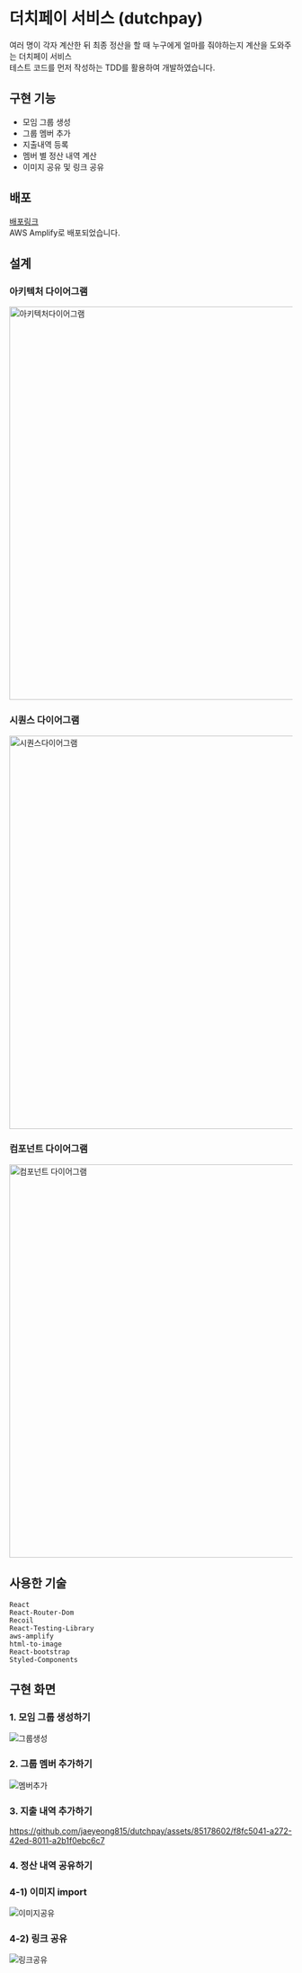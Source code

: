# 더치페이 서비스 (dutchpay)

여러 명이 각자 계산한 뒤 최종 정산을 할 때 누구에게 얼마를 줘야하는지 계산을 도와주는 더치페이 서비스 <br>
테스트 코드를 먼저 작성하는 TDD를 활용하여 개발하였습니다.

## 구현 기능

- 모임 그룹 생성
- 그룹 멤버 추가
- 지출내역 등록
- 멤버 별 정산 내역 계산
- 이미지 공유 및 링크 공유

## 배포

[배포링크](https://main.d2iqmzzrqvuaao.amplifyapp.com/group) <br>
AWS Amplify로 배포되었습니다.

## 설계

### 아키텍처 다이어그램
<img alt='아키텍처다이어그램' src='https://github.com/jaeyeong815/dutchpay/assets/85178602/39ef1e92-1bca-4136-b629-fb37229bb5cc' width='700' />

### 시퀀스 다이어그램
<img alt='시퀀스다이어그램' src='https://github.com/jaeyeong815/dutchpay/assets/85178602/d78b48ce-03b8-466e-ab87-46d2b97cfdaf' width='700' />

### 컴포넌트 다이어그램
<img alt='컴포넌트 다이어그램' src='https://github.com/jaeyeong815/dutchpay/assets/85178602/c6f78481-b839-48fd-b647-84cf5bf8d9ea' width='700' />

## 사용한 기술

```
React
React-Router-Dom
Recoil
React-Testing-Library
aws-amplify
html-to-image
React-bootstrap
Styled-Components
```

## 구현 화면

### 1. 모임 그룹 생성하기

![그룹생성](https://github.com/jaeyeong815/dutchpay/assets/85178602/8ba36bbe-053c-4d83-9464-5d77302c7815)

### 2. 그룹 멤버 추가하기

![멤버추가](https://github.com/jaeyeong815/dutchpay/assets/85178602/28383016-9ae2-487f-a60c-071e465261e9)

### 3. 지출 내역 추가하기

https://github.com/jaeyeong815/dutchpay/assets/85178602/f8fc5041-a272-42ed-8011-a2b1f0ebc6c7

### 4. 정산 내역 공유하기

### 4-1) 이미지 import

![이미지공유](https://github.com/jaeyeong815/dutchpay/assets/85178602/46117cc1-f1ed-4536-82a0-762a1577ad00)

### 4-2) 링크 공유

![링크공유](https://github.com/jaeyeong815/dutchpay/assets/85178602/670c45c0-e9d3-457b-abc4-34b7338a6ada)
